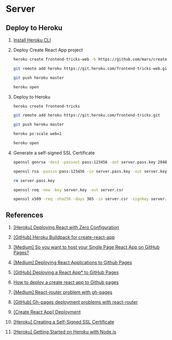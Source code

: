# Server

## Deploy to Heroku

1. [Install Heroku CLI](https://devcenter.heroku.com/articles/heroku-cli#download-and-install)

1. Deploy Create React App project

   ```bash
   heroku create frontend-tricks-web -b https://github.com/mars/create-react-app-buildpack.git

   git remote add heroku https://git.heroku.com/frontend-tricks-web.git

   git push heroku master

   heroku open
   ```

1. Deploy to Heroku

   ```bash
   heroku create frontend-tricks

   git remote add heroku https://git.heroku.com/frontend-tricks.git

   git push heroku master

   heroku ps:scale web=1

   heroku open
   ```

1. Generate a self-signed SSL Certificate

   ```bash
   openssl genrsa -des3 -passout pass:123456 -out server.pass.key 2048

   openssl rsa -passin pass:123456 -in server.pass.key -out server.key

   rm server.pass.key

   openssl req -new -key server.key -out server.csr

   openssl x509 -req -sha256 -days 365 -in server.csr -signkey server.key -out server.crt
   ```

## References

1. [[Heroku] Deploying React with Zero Configuration](https://blog.heroku.com/deploying-react-with-zero-configuration)

1. [[GitHub] Heroku Buildpack for create-react-app](https://github.com/mars/create-react-app-buildpack#user-content-requires)

1. [[Medium] So you want to host your Single Page React App on GitHub Pages?](https://itnext.io/so-you-want-to-host-your-single-age-react-app-on-github-pages-a826ab01e48)

1. [[Medium] Deploying React Applications to Github Pages](https://medium.com/the-andela-way/how-to-deploy-your-react-application-to-github-pages-in-less-than-5-minutes-8c5f665a2d2a)

1. [[GitHub] Deploying a React App\* to GitHub Pages](https://github.com/gitname/react-gh-pages)

1. [How to deploy a create react app to Github pages](https://reactgo.com/deploy-react-app-github-pages/)

1. [[Medium] React-router problem with gh-pages](https://medium.com/@Dragonza/react-router-problem-with-gh-pages-c93a5e243819)

1. [[GitHub] Gh-pages deployment problems with react-router](https://github.com/facebook/create-react-app/issues/1765)

1. [[Create React App] Deployment](https://create-react-app.dev/docs/deployment)

1. [[Heroku] Creating a Self-Signed SSL Certificate](https://devcenter.heroku.com/articles/ssl-certificate-self)

1. [[Heroku] Getting Started on Heroku with Node.js](https://devcenter.heroku.com/articles/getting-started-with-nodejs?singlepage=true)
